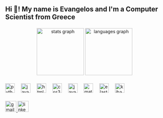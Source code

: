 <h2 align="left">Hi 👋! My name is Evangelos and I'm a Computer Scientist from Greece</h2>

###

<div align="center">
  <img src="https://github-readme-stats.vercel.app/api?username=vagg777&hide_title=false&hide_rank=false&show_icons=true&include_all_commits=true&count_private=true&disable_animations=false&theme=dracula&locale=en&hide_border=false" height="150" alt="stats graph"  />
  <img src="https://github-readme-stats.vercel.app/api/top-langs?username=vagg777&locale=en&hide_title=false&layout=compact&card_width=320&langs_count=5&theme=dracula&hide_border=false" height="150" alt="languages graph"  />
</div>

###

###

<div align="left">
  <img src="https://cdn.jsdelivr.net/gh/devicons/devicon/icons/python/python-original.svg" height="30" alt="python logo"  />
  <img width="12" />
  <img src="https://1000logos.net/wp-content/uploads/2020/09/Java-Logo.png" height="30" alt="java logo"  />
  <img width="12" />
  <img src="https://cdn.jsdelivr.net/gh/devicons/devicon/icons/html5/html5-original.svg" height="30" alt="html5 logo"  />
  <img width="12" />
  <img src="https://cdn.jsdelivr.net/gh/devicons/devicon/icons/css3/css3-original.svg" height="30" alt="css3 logo"  />
  <img width="12" />
  <img src="https://cdn.jsdelivr.net/gh/devicons/devicon/icons/javascript/javascript-original.svg" height="30" alt="javascript logo"  />
  <img width="12" />
  <img src="https://techcommunity.microsoft.com/t5/image/serverpage/image-id/458458i4B805FE1B1823BC0/image-size/original?v=v2&px=-1" height="30" alt="matlab logo"  />
  <img width="12" />
  <img src="https://brandslogos.com/wp-content/uploads/thumbs/elastic-elasticsearch-logo-vector.svg" height="30" alt="elasticsearch logo"  />
  <img width="12" />
  <img src="https://brandslogos.com/wp-content/uploads/images/large/elastic-kibana-logo.png" height="30" alt="kibana logo"  />
</div>

###

<div align="left">
<a href="mailto:vagg7.fm@gmail.com" target="_blank">
  <img src="https://img.shields.io/static/v1?message=Gmail&logo=gmail&label=&color=D14836&logoColor=white&labelColor=&style=for-the-badge" height="35" alt="gmail logo" />
</a>

<a href="https://www.linkedin.com/in/evangelos-michos-7bb479165/" target="_blank">
  <img src="https://img.shields.io/static/v1?message=LinkedIn&logo=linkedin&label=&color=0077B5&logoColor=white&labelColor=&style=for-the-badge" height="35" alt="linkedin logo" />
</a>

</div>

###

<br clear="both">

###
